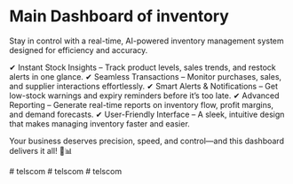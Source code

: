 
# Main Dashboard of inventory

Stay in control with a real-time, AI-powered inventory management system designed for efficiency and accuracy.

✔ Instant Stock Insights – Track product levels, sales trends, and restock alerts in one glance.
✔ Seamless Transactions – Monitor purchases, sales, and supplier interactions effortlessly.
✔ Smart Alerts & Notifications – Get low-stock warnings and expiry reminders before it’s too late.
✔ Advanced Reporting – Generate real-time reports on inventory flow, profit margins, and demand forecasts.
✔ User-Friendly Interface – A sleek, intuitive design that makes managing inventory faster and easier.

Your business deserves precision, speed, and control—and this dashboard delivers it all! 🚀📊

#   t e l s c o m  
 #   t e l s c o m  
 #   t e l s c o m  
 